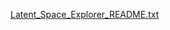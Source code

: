 [Latent_Space_Explorer_README.txt](https://github.com/Zaimr49/GANS_Deep_Learning/files/14818055/Latent_Space_Explorer_README.txt)
